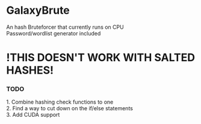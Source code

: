 # GalaxyBrute

An hash Bruteforcer that currently runs on CPU <br>
Password/wordlist generator included

<h1><b>!THIS DOESN'T WORK WITH SALTED HASHES!</b></h2>


<h3>TODO</h3>
1. Combine hashing check functions to one 
<br>
2.  Find a way to cut down on the if/else statements
<br>
3.  Add CUDA support
<br>
